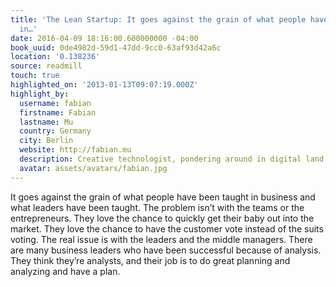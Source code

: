 ```yaml
---
title: 'The Lean Startup: It goes against the grain of what people have been taught
  in…'
date: 2016-04-09 18:16:00.600000000 -04:00
book_uuid: 0de4982d-59d1-47dd-9cc0-63af93d42a6c
location: '0.138236'
source: readmill
touch: true
highlighted_on: '2013-01-13T09:07:19.000Z'
highlight_by:
  username: fabian
  firstname: Fabian
  lastname: Mu
  country: Germany
  city: Berlin
  website: http://fabian.mu
  description: Creative technologist, pondering around in digital land.
  avatar: assets/avatars/fabian.jpg
---
```


It goes against the grain of what people have been taught in business and what leaders have been taught. The problem isn’t with the teams or the entrepreneurs. They love the chance to quickly get their baby out into the market. They love the chance to have the customer vote instead of the suits voting. The real issue is with the leaders and the middle managers. There are many business leaders who have been successful because of analysis. They think they’re analysts, and their job is to do great planning and analyzing and have a plan.